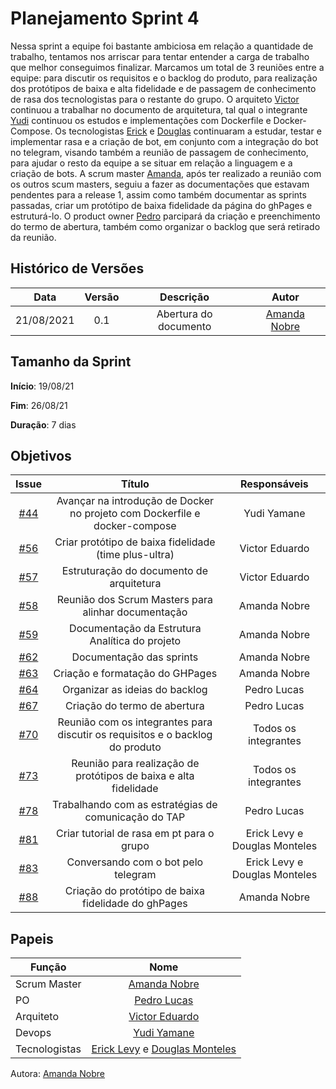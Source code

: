 # Planejamento Sprint 4

Nessa sprint a equipe foi bastante ambiciosa em relação a quantidade de trabalho, tentamos nos arriscar para tentar entender a carga de trabalho que melhor conseguimos finalizar. Marcamos um total de 3 reuniões entre a equipe: para discutir os requisitos e o backlog do produto, para realização dos protótipos de baixa e alta fidelidade e de passagem de conhecimento de rasa dos tecnologistas para o restante do grupo. 
O arquiteto [Victor](https://github.com/victorear05) continuou a trabalhar no documento de arquitetura, tal qual o integrante [Yudi](https://github.com/yudi-azvd) continuou os estudos e implementações com Dockerfile e Docker-Compose.
Os tecnologistas [Erick](https://github.com/Ericklevy) e [Douglas](https://github.com/DouglasMonteles) continuaram a estudar, testar e implementar rasa e a criação de bot, em conjunto com a integração do bot no telegram, visando também a reunião de passagem de conhecimento, para ajudar o resto da equipe a se situar em relação a linguagem e a criação de bots.
A scrum master [Amanda](https://github.com/AmandaNbr), após ter realizado a reunião com os outros scum masters, seguiu a fazer as documentações que estavam pendentes para a release 1, assim como também documentar as sprints passadas, criar um protótipo de baixa fidelidade da página do ghPages e estruturá-lo.
O product owner [Pedro](https://github.com/PedroLSF) parcipará da criação e preenchimento do termo de abertura, também como organizar o backlog que será retirado da reunião.


## Histórico de Versões

| Data       | Versão | Descrição                      | Autor             |
| :--------: | :----: | :----------:                   | :---------------: |
| 21/08/2021 |  0.1   | Abertura do documento | [Amanda Nobre](https://github.com/AmandaNbr)|

## Tamanho da Sprint

**Início**: 19/08/21

**Fim**: 26/08/21

**Duração**: 7 dias

## Objetivos

| Issue   |            Título                         |        Responsáveis         | 
|:-------:|:-----------------------------------------:|:-------------------------------:|
| [#44](https://github.com/fga-eps-mds/2021-1-Bot/issues/44) | Avançar na introdução de Docker no projeto com Dockerfile e docker-compose | Yudi Yamane |
| [#56](https://github.com/fga-eps-mds/2021-1-Bot/issues/56) | Criar protótipo de baixa fidelidade (time plus-ultra) | Victor Eduardo |
| [#57](https://github.com/fga-eps-mds/2021-1-Bot/issues/57) | Estruturação do documento de arquitetura | Victor Eduardo |
| [#58](https://github.com/fga-eps-mds/2021-1-Bot/issues/58) | Reunião dos Scrum Masters para alinhar documentação | Amanda Nobre |
| [#59](https://github.com/fga-eps-mds/2021-1-Bot/issues/59) | Documentação da Estrutura Analítica do projeto | Amanda Nobre |
| [#62](https://github.com/fga-eps-mds/2021-1-Bot/issues/62) | Documentação das sprints | Amanda Nobre |
| [#63](https://github.com/fga-eps-mds/2021-1-Bot/issues/63) | Criação e formatação do GHPages | Amanda Nobre |
| [#64](https://github.com/fga-eps-mds/2021-1-Bot/issues/64) | Organizar as ideias do backlog | Pedro Lucas |
| [#67](https://github.com/fga-eps-mds/2021-1-Bot/issues/67) | Criação do termo de abertura | Pedro Lucas |
| [#70](https://github.com/fga-eps-mds/2021-1-Bot/issues/70) | Reunião com os integrantes para discutir os requisitos e o backlog do produto | Todos os integrantes |
| [#73](https://github.com/fga-eps-mds/2021-1-Bot/issues/73) | Reunião para realização de protótipos de baixa e alta fidelidade | Todos os integrantes |
| [#78](https://github.com/fga-eps-mds/2021-1-Bot/issues/78) | Trabalhando com as estratégias de comunicação do TAP | Pedro Lucas |
| [#81](https://github.com/fga-eps-mds/2021-1-Bot/issues/81) | Criar tutorial de rasa em pt para o grupo | Erick Levy e Douglas Monteles |
| [#83](https://github.com/fga-eps-mds/2021-1-Bot/issues/83) | Conversando com o bot pelo telegram | Erick Levy e Douglas Monteles |
| [#88](https://github.com/fga-eps-mds/2021-1-Bot/issues/88) | Criação do protótipo de baixa fidelidade do ghPages | Amanda Nobre |


## Papeis

|      Função      |            Nome            |
|------------------|:--------------------------:|
| Scrum Master | [Amanda Nobre](https://github.com/AmandaNbr) |
| PO | [Pedro Lucas](https://github.com/PedroLSF) |
| Arquiteto | [Victor Eduardo](https://github.com/victorear05) |
| Devops | [Yudi Yamane](https://github.com/yudi-azvd) |
| Tecnologistas | [Erick Levy](https://github.com/Ericklevy) e [Douglas Monteles](https://github.com/DouglasMonteles) |

Autora: [Amanda Nobre](https://github.com/AmandaNbr)
